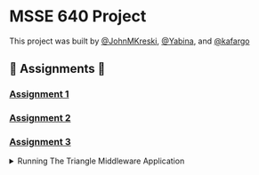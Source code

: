 # MSSE 640 Project

This project was built by [@JohnMKreski](https://github.com/JohnMKreski), [@Yabina](https://github.com/Yabina), and [@kafargo](https://github.com/kafargo)

## :microscope: Assignments :test_tube:

### [Assignment 1](./Docs/Assignment_1.md)

### [Assignment 2](./Docs/Assignment_2.md)

### [Assignment 3](./Docs/Assignment_3.md)

<details>

<summary>Running The Triangle Middleware Application</summary>

# Triangle Middleware Application

This project is a Spring Boot application that provides a RESTful API to determine the type of triangle based on the lengths of its sides. The application includes a POST endpoint that accepts three values representing the lengths of the sides of a triangle and returns whether the triangle is scalene, isosceles, or equilateral.

## Getting Started

### Prerequisites

- Java 11 or higher
- Maven

### Running the Application

1. Build the application using Maven:

   ```
   mvn clean install
   ```

2. Run the application:
   ```
   mvn spring-boot:run
   ```

### Accessing the API

Once the application is running, you can access the API at `http://localhost:8080/swagger-ui.html`.

### Testing

Unit tests can be run by running the folliwing command:

```
mvn test
```

## Running the app in a Docker Container

1. Start Docker Desktop

2. Build the Jar:

```
mvn clean package
```

3. Build the Docker Image:

```
docker build -t triangle-middleware-app .
```

4. Run the image in docker. Select optional settings and be sure to specify the port

![image](./docs/img/Docker_image_settings.png)

![image](./docs/img/docker_image.png)

## License

This project is licensed under the MIT License.

</details>
